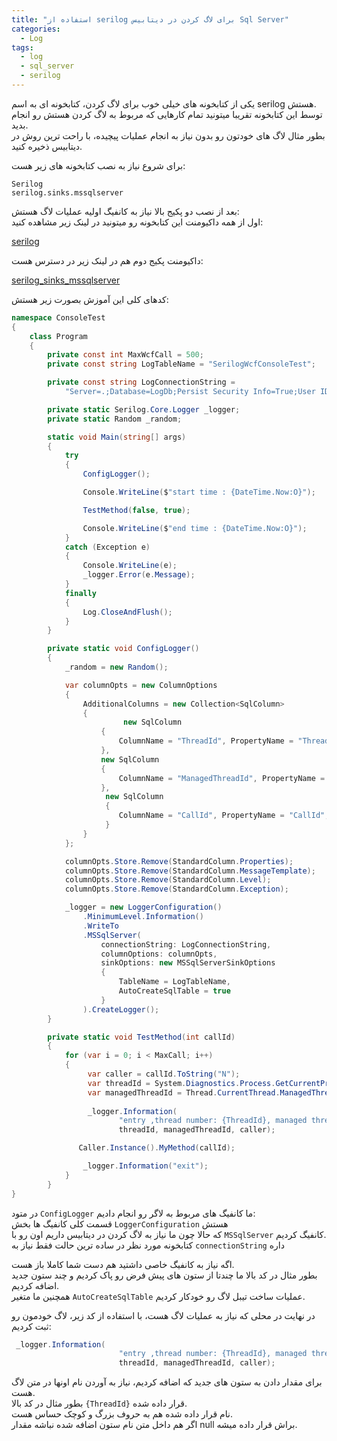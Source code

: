 ```yaml
---
title: "استفاده از serilog برای لاگ کردن در دیتابیس Sql Server"
categories:
  - Log
tags:
  - log
  - sql_server
  - serilog
---
```


یکی از کتابخونه های خیلی خوب برای لاگ کردن، کتابخونه ای به اسم serilog هستش.  
توسط این کتابخونه تقریبا میتونید تمام کارهایی که مربوط به لاگ کردن هستش رو انجام بدید.  
بطور مثال لاگ های خودتون رو بدون نیاز به انجام عملیات پیچیده، با راحت ترین روش در دیتابیس ذخیره کنید.  

برای شروع نیاز به نصب کتابخونه های زیر هست:  

```
Serilog
serilog.sinks.mssqlserver
```
بعد از نصب دو پکیج بالا نیاز به کانفیگ اولیه عملیات لاگ هستش:  
اول از همه داکیومنت  این کتابخونه رو میتونید در لینک زیر مشاهده کنید:  

[serilog](https://github.com/serilog/serilog/wiki/Getting-Started)  

داکیومنت پکیج دوم هم در لینک زیر در دسترس هست:  

[serilog_sinks_mssqlserver](https://github.com/serilog/serilog-sinks-mssqlserver)  

کدهای کلی این آموزش بصورت زیر هستش:  

```c#
namespace ConsoleTest
{
    class Program
    {
        private const int MaxWcfCall = 500;
        private const string LogTableName = "SerilogWcfConsoleTest";

        private const string LogConnectionString =
            "Server=.;Database=LogDb;Persist Security Info=True;User ID=sa;Password=1qaz@WSX;MultipleActiveResultSets=True;";

        private static Serilog.Core.Logger _logger;
        private static Random _random;

        static void Main(string[] args)
        {
            try
            {
                ConfigLogger();

                Console.WriteLine($"start time : {DateTime.Now:O}");

                TestMethod(false, true);

                Console.WriteLine($"end time : {DateTime.Now:O}");
            }
            catch (Exception e)
            {
                Console.WriteLine(e);
                _logger.Error(e.Message);
            }
            finally
            {
                Log.CloseAndFlush();
            }
        }

        private static void ConfigLogger()
        {
            _random = new Random();

            var columnOpts = new ColumnOptions
            {
                AdditionalColumns = new Collection<SqlColumn>
                {
                	     new SqlColumn
	                {
	                    ColumnName = "ThreadId", PropertyName = "ThreadId", DataType = SqlDbType.Int
	                },
	                new SqlColumn
	                {
	                    ColumnName = "ManagedThreadId", PropertyName = "ManagedThreadId", DataType = SqlDbType.Int
	                },
                     new SqlColumn
                     {
                        ColumnName = "CallId", PropertyName = "CallId", DataType = SqlDbType.NVarChar
                     }
                }
            };

            columnOpts.Store.Remove(StandardColumn.Properties);
            columnOpts.Store.Remove(StandardColumn.MessageTemplate);
            columnOpts.Store.Remove(StandardColumn.Level);
            columnOpts.Store.Remove(StandardColumn.Exception);

            _logger = new LoggerConfiguration()
                .MinimumLevel.Information()
                .WriteTo
                .MSSqlServer(
                    connectionString: LogConnectionString,
                    columnOptions: columnOpts,
                    sinkOptions: new MSSqlServerSinkOptions
                    {
                        TableName = LogTableName,
                        AutoCreateSqlTable = true
                    }
                ).CreateLogger();
        }

        private static void TestMethod(int callId)
        {
            for (var i = 0; i < MaxCall; i++)
            {
            	 var caller = callId.ToString("N");
                 var threadId = System.Diagnostics.Process.GetCurrentProcess().Threads[0].Id;
                 var managedThreadId = Thread.CurrentThread.ManagedThreadId;
 
                 _logger.Information(
                        "entry ,thread number: {ThreadId}, managed thread id: {ManagedThreadId}, call id: {CallId}",
                        threadId, managedThreadId, caller);

               Caller.Instance().MyMethod(callId);

                _logger.Information("exit");
            }
        }
}
```

در متود `ConfigLogger` ما کانفیگ های مربوط به لاگر رو انجام دادیم:  
قسمت کلی کانفیگ ها بخش `LoggerConfiguration` هستش  
که حالا چون ما نیاز به لاگ کردن در دیتابیس داریم اون رو با `MSSqlServer` کانفیگ کردیم.  
کتابخونه مورد نظر در ساده ترین حالت فقط نیاز به `connectionString` داره  

اگه نیاز به کانفیگ خاصی داشتید هم دست شما کاملا باز هست.  
بطور مثال در کد بالا ما چندتا از ستون های پیش فرض رو پاک کردیم و چند ستون جدید اضافه کردیم.  
همچنین ما متغیر `AutoCreateSqlTable` عملیات ساخت تیبل لاگ رو خودکار کردیم.  

در نهایت در محلی که نیاز به عملیات لاگ هست، با استفاده از کد زیر، لاگ خودمون رو ثبت کردیم:  

```c#
 _logger.Information(
                        "entry ,thread number: {ThreadId}, managed thread id: {ManagedThreadId}, call id: {CallId}",
                        threadId, managedThreadId, caller);
```
برای مقدار دادن به ستون های جدید که اضافه کردیم، نیاز به آوردن نام اونها در متن لاگ هست.  
بطور مثال در کد بالا `{ThreadId}` قرار داده شده.  
نام قرار داده شده هم به حروف بزرگ و کوچک حساس هست.  
اگر هم داخل متن نام ستون اضافه شده نباشه مقدار null براش قرار داده میشه.  


